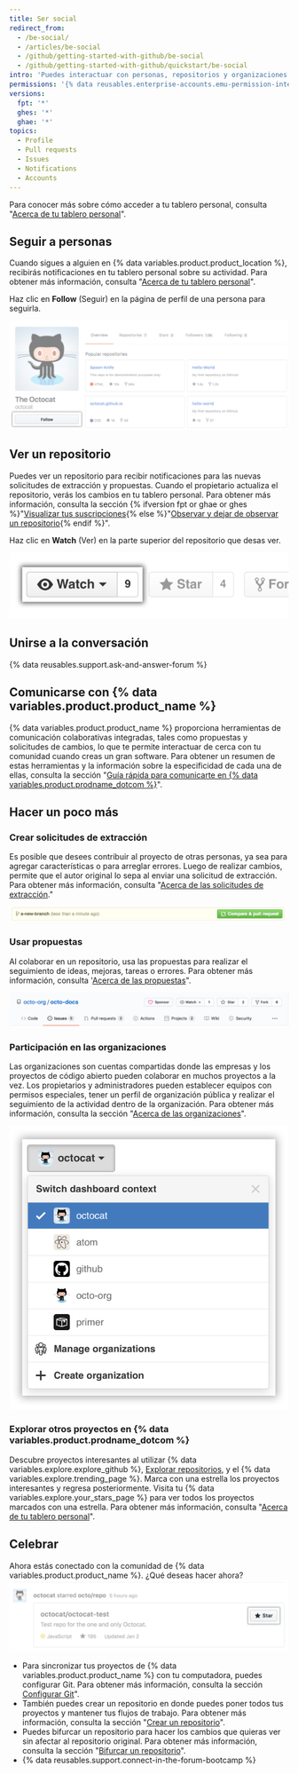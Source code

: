 ```yaml
---
title: Ser social
redirect_from:
  - /be-social/
  - /articles/be-social
  - /github/getting-started-with-github/be-social
  - /github/getting-started-with-github/quickstart/be-social
intro: 'Puedes interactuar con personas, repositorios y organizaciones en {% data variables.product.prodname_dotcom %}. Ve en qué están trabajando los demás y con quién se están conectando desde tu tablero personal.'
permissions: '{% data reusables.enterprise-accounts.emu-permission-interact %}'
versions:
  fpt: '*'
  ghes: '*'
  ghae: '*'
topics:
  - Profile
  - Pull requests
  - Issues
  - Notifications
  - Accounts
---
```


Para conocer más sobre cómo acceder a tu tablero personal, consulta "[Acerca de tu tablero personal](/articles/about-your-personal-dashboard)".

## Seguir a personas

Cuando sigues a alguien en {% data variables.product.product_location %}, recibirás notificaciones en tu tablero personal sobre su actividad. Para obtener más información, consulta "[Acerca de tu tablero personal](/articles/about-your-personal-dashboard)".

Haz clic en **Follow** (Seguir) en la página de perfil de una persona para seguirla.

![Botón Follow user (Seguir usuario)](/assets/images/help/profile/follow-user-button.png)

## Ver un repositorio

Puedes ver un repositorio para recibir notificaciones para las nuevas solicitudes de extracción y propuestas. Cuando el propietario actualiza el repositorio, verás los cambios en tu tablero personal. Para obtener más información, consulta la sección {% ifversion fpt or ghae or ghes %}"[Visualizar tus suscripciones](/github/managing-subscriptions-and-notifications-on-github/viewing-your-subscriptions){% else %}"[Observar y dejar de observar un repositorio](/github/receiving-notifications-about-activity-on-github/watching-and-unwatching-repositories){% endif %}".

Haz clic en **Watch** (Ver) en la parte superior del repositorio que desas ver.

![Botón Watch repository (Ver repositorio)](/assets/images/help/repository/repo-actions-watch.png)

## Unirse a la conversación

{% data reusables.support.ask-and-answer-forum %}

## Comunicarse con {% data variables.product.product_name %}

{% data variables.product.product_name %} proporciona herramientas de comunicación colaborativas integradas, tales como propuestas y solicitudes de cambios, lo que te permite interactuar de cerca con tu comunidad cuando creas un gran software. Para obtener un resumen de estas herramientas y la información sobre la especificidad de cada una de ellas, consulta la sección "[Guía rápida para comunicarte en {% data variables.product.prodname_dotcom %}](/github/collaborating-with-issues-and-pull-requests/quickstart-for-communicating-on-github)".

## Hacer un poco más

### Crear solicitudes de extracción

 Es posible que desees contribuir al proyecto de otras personas, ya sea para agregar características o para arreglar errores. Luego de realizar cambios, permite que el autor original lo sepa al enviar una solicitud de extracción. Para obtener más información, consulta "[Acerca de las solicitudes de extracción](/articles/about-pull-requests)."

 ![Botón Pull request (Solicitud de extracción)](/assets/images/help/repository/repo-actions-pullrequest.png)

### Usar propuestas

Al colaborar en un repositorio, usa las propuestas para realizar el seguimiento de ideas, mejoras, tareas o errores. Para obtener más información, consulta '[Acerca de las propuestas](/articles/about-issues/)".

![Botón Issues (Propuestas)](/assets/images/help/repository/repo-tabs-issues.png)

### Participación en las organizaciones

Las organizaciones son cuentas compartidas donde las empresas y los proyectos de código abierto pueden colaborar en muchos proyectos a la vez. Los propietarios y administradores pueden establecer equipos con permisos especiales, tener un perfil de organización pública y realizar el seguimiento de la actividad dentro de la organización. Para obtener más información, consulta la sección "[Acerca de las organizaciones](/articles/about-organizations/)".

![Desplegable de contexto para cambiar cuenta](/assets/images/help/overview/dashboard-contextswitcher.png)

### Explorar otros proyectos en {% data variables.product.prodname_dotcom %}

Descubre proyectos interesantes al utilizar {% data variables.explore.explore_github %}, [Explorar repositorios](https://github.com/explore), y el {% data variables.explore.trending_page %}. Marca con una estrella los proyectos interesantes y regresa posteriormente. Visita tu {% data variables.explore.your_stars_page %} para ver todos los proyectos marcados con una estrella.  Para obtener más información, consulta "[Acerca de tu tablero personal](/articles/about-your-personal-dashboard/)".

## Celebrar

Ahora estás conectado con la comunidad de {% data variables.product.product_name %}. ¿Qué deseas hacer ahora? ![Marcar un proyecto con una estrella](/assets/images/help/stars/star-a-project.png)


- Para sincronizar tus proyectos de {% data variables.product.product_name %} con tu computadora, puedes configurar Git. Para obtener más información, consulta la sección [Configurar Git](/articles/set-up-git)".
- También puedes crear un repositorio en donde puedes poner todos tus proyectos y mantener tus flujos de trabajo. Para obtener más información, consulta la sección "[Crear un repositorio](/articles/create-a-repo)".
- Puedes bifurcar un repositorio para hacer los cambios que quieras ver sin afectar al repositorio original. Para obtener más información, consulta la sección "[Bifurcar un repositorio](/articles/fork-a-repo)".
- {% data reusables.support.connect-in-the-forum-bootcamp %}
